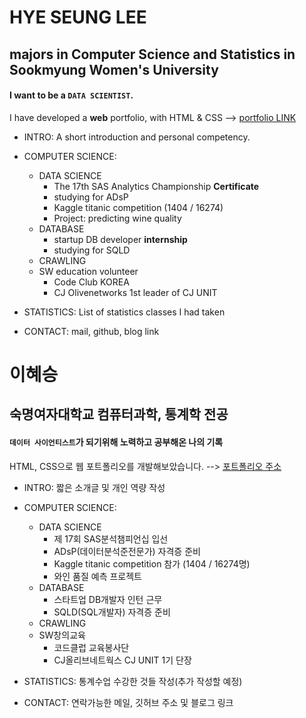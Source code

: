 # HYE SEUNG LEE
## majors in Computer Science and Statistics in Sookmyung Women's University

#### I want to be a `DATA SCIENTIST`. 


I have developed a **web** portfolio, with HTML & CSS -->
[portfolio LINK](https://2hyes.github.io/portfolio_HYESEUNGLEE/index.html#)


* INTRO: A short introduction and personal competency. 

* COMPUTER SCIENCE: 
    * DATA SCIENCE 
        * The 17th SAS Analytics Championship **Certificate**
        * studying for ADsP
        * Kaggle titanic competition (1404 / 16274)
        * Project: predicting wine quality 
    * DATABASE
        * startup DB developer **internship**
        * studying for SQLD
    * CRAWLING
    * SW education volunteer
        * Code Club KOREA 
        * CJ Olivenetworks 1st leader of CJ UNIT
    
* STATISTICS: List of statistics classes I had taken

* CONTACT: mail, github, blog link



# 이혜승
## 숙명여자대학교 컴퓨터과학, 통계학 전공 

#### `데이터 사이언티스트`가 되기위해 노력하고 공부해온 나의 기록


HTML, CSS으로 웹 포트폴리오를 개발해보았습니다. -->
[포트폴리오 주소](https://2hyes.github.io/portfolio_HYESEUNGLEE/index.html#)


* INTRO: 짧은 소개글 및 개인 역량 작성

* COMPUTER SCIENCE: 
    * DATA SCIENCE 
        * 제 17회 SAS분석챔피언십 입선
        * ADsP(데이터분석준전문가) 자격증 준비
        * Kaggle titanic competition 참가 (1404 / 16274명)
        * 와인 품질 예측 프로젝트
    * DATABASE
        * 스타트업 DB개발자 인턴 근무
        * SQLD(SQL개발자) 자격증 준비
    * CRAWLING
    * SW창의교육
        * 코드클럽 교육봉사단
        * CJ올리브네트웍스 CJ UNIT 1기 단장
    
* STATISTICS: 통계수업 수강한 것들 작성(추가 작성할 예정)

* CONTACT: 연락가능한 메일, 깃허브 주소 및 블로그 링크  
